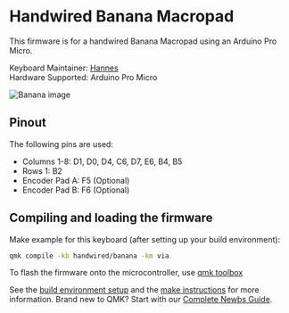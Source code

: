 # Handwired Banana Macropad

This firmware is for a handwired Banana Macropad using an Arduino Pro Micro.

Keyboard Maintainer: [Hannes](https://github.com/HannesHasselbring/qmk_firmware)  
Hardware Supported: Arduino Pro Micro

![Banana image](https://i.imgur.com/2F6gi57.jpg)

## Pinout

The following pins are used:

- Columns 1-8: D1, D0, D4, C6, D7, E6, B4, B5
- Rows 1: B2
- Encoder Pad A: F5 (Optional)
- Encoder Pad B: F6 (Optional)

## Compiling and loading the firmware

Make example for this keyboard (after setting up your build environment):

```sh
qmk compile -kb handwired/banana -km via
```

To flash the firmware onto the microcontroller, use [qmk toolbox](https://github.com/qmk/qmk_toolbox)

See the [build environment setup](https://docs.qmk.fm/#/getting_started_build_tools) and the [make instructions](https://docs.qmk.fm/#/getting_started_make_guide) for more information. Brand new to QMK? Start with our [Complete Newbs Guide](https://docs.qmk.fm/#/newbs).
